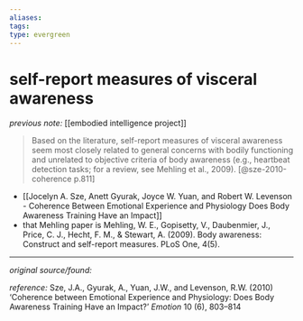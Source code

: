 ```yaml
---
aliases: 
tags: 
type: evergreen
---
```


# self-report measures of visceral awareness

_previous note:_ [[embodied intelligence project]]

> Based on the literature, self-report measures of visceral awareness seem most closely related to general concerns with bodily functioning and unrelated to objective criteria of body awareness (e.g., heartbeat detection tasks; for a review, see Mehling et al., 2009). [@sze-2010-coherence p.811]

- [[Jocelyn A. Sze, Anett Gyurak, Joyce W. Yuan, and Robert W. Levenson - Coherence Between Emotional Experience and Physiology Does Body Awareness Training Have an Impact]]
- that Mehling paper is Mehling, W. E., Gopisetty, V., Daubenmier, J., Price, C. J., Hecht, F. M., & Stewart, A. (2009). Body awareness: Construct and self-report measures. PLoS One, 4(5).


---

_original source/found:_ 

_reference:_ Sze, J.A., Gyurak, A., Yuan, J.W., and Levenson, R.W. (2010) ‘Coherence between Emotional Experience and Physiology: Does Body Awareness Training Have an Impact?’ _Emotion_ 10 (6), 803–814



